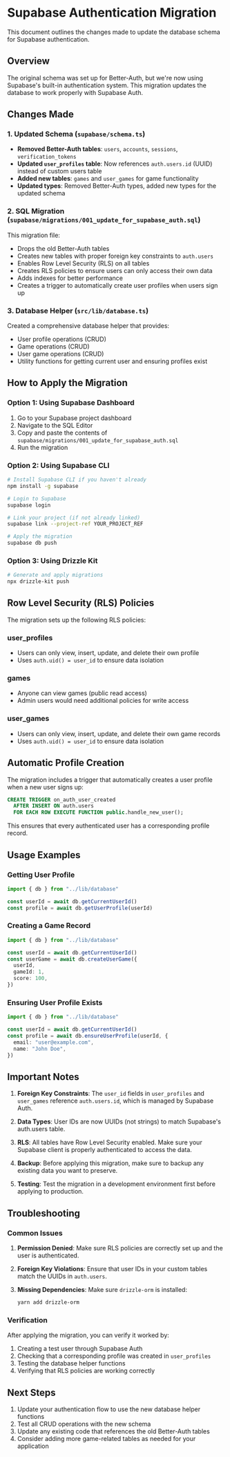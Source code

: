 # Supabase Authentication Migration

This document outlines the changes made to update the database schema for Supabase authentication.

## Overview

The original schema was set up for Better-Auth, but we're now using Supabase's built-in authentication system. This migration updates the database to work properly with Supabase Auth.

## Changes Made

### 1. Updated Schema (`supabase/schema.ts`)

- **Removed Better-Auth tables**: `users`, `accounts`, `sessions`, `verification_tokens`
- **Updated `user_profiles` table**: Now references `auth.users.id` (UUID) instead of custom users table
- **Added new tables**: `games` and `user_games` for game functionality
- **Updated types**: Removed Better-Auth types, added new types for the updated schema

### 2. SQL Migration (`supabase/migrations/001_update_for_supabase_auth.sql`)

This migration file:

- Drops the old Better-Auth tables
- Creates new tables with proper foreign key constraints to `auth.users`
- Enables Row Level Security (RLS) on all tables
- Creates RLS policies to ensure users can only access their own data
- Adds indexes for better performance
- Creates a trigger to automatically create user profiles when users sign up

### 3. Database Helper (`src/lib/database.ts`)

Created a comprehensive database helper that provides:

- User profile operations (CRUD)
- Game operations (CRUD)
- User game operations (CRUD)
- Utility functions for getting current user and ensuring profiles exist

## How to Apply the Migration

### Option 1: Using Supabase Dashboard

1. Go to your Supabase project dashboard
2. Navigate to the SQL Editor
3. Copy and paste the contents of `supabase/migrations/001_update_for_supabase_auth.sql`
4. Run the migration

### Option 2: Using Supabase CLI

```bash
# Install Supabase CLI if you haven't already
npm install -g supabase

# Login to Supabase
supabase login

# Link your project (if not already linked)
supabase link --project-ref YOUR_PROJECT_REF

# Apply the migration
supabase db push
```

### Option 3: Using Drizzle Kit

```bash
# Generate and apply migrations
npx drizzle-kit push
```

## Row Level Security (RLS) Policies

The migration sets up the following RLS policies:

### user_profiles

- Users can only view, insert, update, and delete their own profile
- Uses `auth.uid() = user_id` to ensure data isolation

### games

- Anyone can view games (public read access)
- Admin users would need additional policies for write access

### user_games

- Users can only view, insert, update, and delete their own game records
- Uses `auth.uid() = user_id` to ensure data isolation

## Automatic Profile Creation

The migration includes a trigger that automatically creates a user profile when a new user signs up:

```sql
CREATE TRIGGER on_auth_user_created
  AFTER INSERT ON auth.users
  FOR EACH ROW EXECUTE FUNCTION public.handle_new_user();
```

This ensures that every authenticated user has a corresponding profile record.

## Usage Examples

### Getting User Profile

```typescript
import { db } from "../lib/database"

const userId = await db.getCurrentUserId()
const profile = await db.getUserProfile(userId)
```

### Creating a Game Record

```typescript
import { db } from "../lib/database"

const userId = await db.getCurrentUserId()
const userGame = await db.createUserGame({
  userId,
  gameId: 1,
  score: 100,
})
```

### Ensuring User Profile Exists

```typescript
import { db } from "../lib/database"

const userId = await db.getCurrentUserId()
const profile = await db.ensureUserProfile(userId, {
  email: "user@example.com",
  name: "John Doe",
})
```

## Important Notes

1. **Foreign Key Constraints**: The `user_id` fields in `user_profiles` and `user_games` reference `auth.users.id`, which is managed by Supabase Auth.

2. **Data Types**: User IDs are now UUIDs (not strings) to match Supabase's auth.users table.

3. **RLS**: All tables have Row Level Security enabled. Make sure your Supabase client is properly authenticated to access the data.

4. **Backup**: Before applying this migration, make sure to backup any existing data you want to preserve.

5. **Testing**: Test the migration in a development environment first before applying to production.

## Troubleshooting

### Common Issues

1. **Permission Denied**: Make sure RLS policies are correctly set up and the user is authenticated.

2. **Foreign Key Violations**: Ensure that user IDs in your custom tables match the UUIDs in `auth.users`.

3. **Missing Dependencies**: Make sure `drizzle-orm` is installed:
   ```bash
   yarn add drizzle-orm
   ```

### Verification

After applying the migration, you can verify it worked by:

1. Creating a test user through Supabase Auth
2. Checking that a corresponding profile was created in `user_profiles`
3. Testing the database helper functions
4. Verifying that RLS policies are working correctly

## Next Steps

1. Update your authentication flow to use the new database helper functions
2. Test all CRUD operations with the new schema
3. Update any existing code that references the old Better-Auth tables
4. Consider adding more game-related tables as needed for your application
